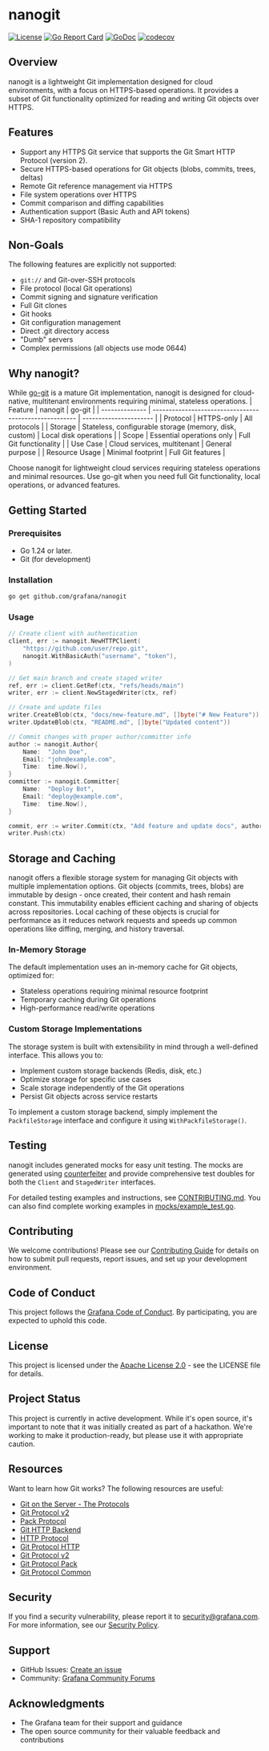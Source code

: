 # nanogit

[![License](https://img.shields.io/github/license/grafana/nanogit)](LICENSE.md)
[![Go Report Card](https://goreportcard.com/badge/github.com/grafana/nanogit)](https://goreportcard.com/report/github.com/grafana/nanogit)
[![GoDoc](https://godoc.org/github.com/grafana/nanogit?status.svg)](https://godoc.org/github.com/grafana/nanogit)
[![codecov](https://codecov.io/gh/grafana/nanogit/branch/main/graph/badge.svg)](https://codecov.io/gh/grafana/nanogit)

## Overview

nanogit is a lightweight Git implementation designed for cloud environments, with a focus on HTTPS-based operations. It provides a subset of Git functionality optimized for reading and writing Git objects over HTTPS.

## Features

* Support any HTTPS Git service that supports the Git Smart HTTP Protocol (version 2).
* Secure HTTPS-based operations for Git objects (blobs, commits, trees, deltas)
* Remote Git reference management via HTTPS
* File system operations over HTTPS
* Commit comparison and diffing capabilities
* Authentication support (Basic Auth and API tokens)
* SHA-1 repository compatibility

## Non-Goals

The following features are explicitly not supported:

* `git://` and Git-over-SSH protocols
* File protocol (local Git operations)
* Commit signing and signature verification
* Full Git clones
* Git hooks
* Git configuration management
* Direct .git directory access
* "Dumb" servers
* Complex permissions (all objects use mode 0644)

## Why nanogit?

While [go-git](https://github.com/go-git/go-git) is a mature Git implementation, nanogit is designed for cloud-native, multitenant environments requiring minimal, stateless operations.
| Feature        | nanogit                                                | go-git                 |
| -------------- | ------------------------------------------------------ | ---------------------- |
| Protocol       | HTTPS-only                                             | All protocols          |
| Storage        | Stateless, configurable storage (memory, disk, custom) | Local disk operations  |
| Scope          | Essential operations only                              | Full Git functionality |
| Use Case       | Cloud services, multitenant                            | General purpose        |
| Resource Usage | Minimal footprint                                      | Full Git features      |

Choose nanogit for lightweight cloud services requiring stateless operations and minimal resources. Use go-git when you need full Git functionality, local operations, or advanced features.

## Getting Started

### Prerequisites

* Go 1.24 or later.
* Git (for development)

### Installation

```bash
go get github.com/grafana/nanogit
```

### Usage

```go
// Create client with authentication
client, err := nanogit.NewHTTPClient(
    "https://github.com/user/repo.git",
    nanogit.WithBasicAuth("username", "token"),
)

// Get main branch and create staged writer
ref, err := client.GetRef(ctx, "refs/heads/main")
writer, err := client.NewStagedWriter(ctx, ref)

// Create and update files
writer.CreateBlob(ctx, "docs/new-feature.md", []byte("# New Feature"))
writer.UpdateBlob(ctx, "README.md", []byte("Updated content"))

// Commit changes with proper author/committer info
author := nanogit.Author{
    Name:  "John Doe",
    Email: "john@example.com",
    Time:  time.Now(),
}
committer := nanogit.Committer{
    Name:  "Deploy Bot", 
    Email: "deploy@example.com",
    Time:  time.Now(),
}

commit, err := writer.Commit(ctx, "Add feature and update docs", author, committer)
writer.Push(ctx)
```

## Storage and Caching

nanogit offers a flexible storage system for managing Git objects with multiple implementation options. Git objects (commits, trees, blobs) are immutable by design - once created, their content and hash remain constant. This immutability enables efficient caching and sharing of objects across repositories. Local caching of these objects is crucial for performance as it reduces network requests and speeds up common operations like diffing, merging, and history traversal.

### In-Memory Storage
The default implementation uses an in-memory cache for Git objects, optimized for:
- Stateless operations requiring minimal resource footprint
- Temporary caching during Git operations
- High-performance read/write operations

### Custom Storage Implementations

The storage system is built with extensibility in mind through a well-defined interface. This allows you to:
- Implement custom storage backends (Redis, disk, etc.)
- Optimize storage for specific use cases
- Scale storage independently of the Git operations
- Persist Git objects across service restarts

To implement a custom storage backend, simply implement the `PackfileStorage` interface and configure it using `WithPackfileStorage()`.

## Testing

nanogit includes generated mocks for easy unit testing. The mocks are generated using [counterfeiter](https://github.com/maxbrunsfeld/counterfeiter) and provide comprehensive test doubles for both the `Client` and `StagedWriter` interfaces.

For detailed testing examples and instructions, see [CONTRIBUTING.md](CONTRIBUTING.md#testing-with-mocks). You can also find complete working examples in [mocks/example_test.go](mocks/example_test.go).

## Contributing

We welcome contributions! Please see our [Contributing Guide](CONTRIBUTING.md) for details on how to submit pull requests, report issues, and set up your development environment.

## Code of Conduct

This project follows the [Grafana Code of Conduct](CODE_OF_CONDUCT.md). By participating, you are expected to uphold this code.

## License

This project is licensed under the [Apache License 2.0](LICENSE.md) - see the LICENSE file for details.

## Project Status

This project is currently in active development. While it's open source, it's important to note that it was initially created as part of a hackathon. We're working to make it production-ready, but please use it with appropriate caution.

## Resources

Want to learn how Git works? The following resources are useful:

* [Git on the Server - The Protocols](https://git-scm.com/book/ms/v2/Git-on-the-Server-The-Protocols)
* [Git Protocol v2](https://git-scm.com/docs/protocol-v2)
* [Pack Protocol](https://git-scm.com/docs/pack-protocol)
* [Git HTTP Backend](https://git-scm.com/docs/git-http-backend)
* [HTTP Protocol](https://git-scm.com/docs/http-protocol)
* [Git Protocol HTTP](https://git-scm.com/docs/gitprotocol-http)
* [Git Protocol v2](https://git-scm.com/docs/gitprotocol-v2)
* [Git Protocol Pack](https://git-scm.com/docs/gitprotocol-pack)
* [Git Protocol Common](https://git-scm.com/docs/gitprotocol-common)

## Security

If you find a security vulnerability, please report it to security@grafana.com. For more information, see our [Security Policy](SECURITY.md).

## Support

* GitHub Issues: [Create an issue](https://github.com/grafana/nanogit/issues)
* Community: [Grafana Community Forums](https://community.grafana.com)

## Acknowledgments

* The Grafana team for their support and guidance
* The open source community for their valuable feedback and contributions